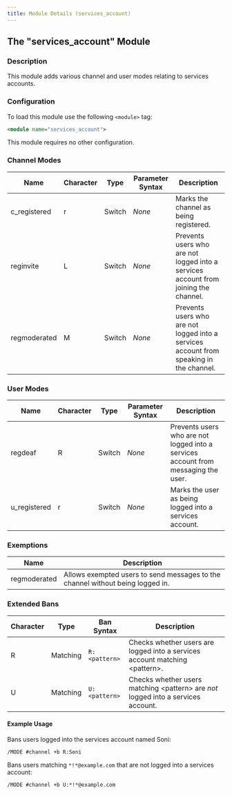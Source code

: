 ```yaml
---
title: Module Details (services_account)
---
```


## The "services_account" Module

### Description

This module adds various channel and user modes relating to services accounts.

### Configuration

To load this module use the following `<module>` tag:

```xml
<module name="services_account">
```

This module requires no other configuration.

### Channel Modes

Name         | Character | Type   | Parameter Syntax | Description
------------ | --------- | ------ | ---------------- | -----------
c_registered | r         | Switch | *None*           | Marks the channel as being registered.
reginvite    | L         | Switch | *None*           | Prevents users who are not logged into a services account from joining the channel.
regmoderated | M         | Switch | *None*           | Prevents users who are not logged into a services account from speaking in the channel.

### User Modes

Name         | Character | Type   | Parameter Syntax | Description
------------ | --------- | ------ | ---------------- | -----------
regdeaf      | R         | Switch | *None*           | Prevents users who are not logged into a services account from messaging the user.
u_registered | r         | Switch | *None*           | Marks the user as being logged into a services account.

### Exemptions

Name         | Description
------------ | -----------
regmoderated | Allows exempted users to send messages to the channel without being logged in.

### Extended Bans

Character | Type     | Ban Syntax    | Description
--------- | -------- | ------------- | -----------
R         | Matching | `R:<pattern>` | Checks whether users are logged into a services account matching &lt;pattern&gt;.
U         | Matching | `U:<pattern>` | Checks whether users matching &lt;pattern&gt; are *not* logged into a services account.

#### Example Usage

Bans users logged into the services account named Soni:

```plaintext
/MODE #channel +b R:Soni
```

Bans users matching `*!*@example.com` that are not logged into a services account:

```plaintext
/MODE #channel +b U:*!*@example.com
```
